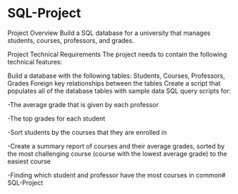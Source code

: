 # SQL-Project


Project Overview Build a SQL database for a university that manages students, courses, professors, and grades.

Project Technical Requirements The project needs to contain the following technical features:

Build a database with the following tables: Students, Courses, Professors, Grades Foreign key relationships between the tables Create a script that populates all of the database tables with sample data SQL query scripts for:

-The average grade that is given by each professor

-The top grades for each student

-Sort students by the courses that they are enrolled in

-Create a summary report of courses and their average grades, sorted by the most challenging course (course with the lowest average grade) to the easiest course

-Finding which student and professor have the most courses in common# SQL-Project